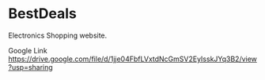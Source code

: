 # BestDeals
Electronics Shopping website.

Google Link https://drive.google.com/file/d/1jje04FbfLVxtdNcGmSV2EyIsskJYq3B2/view?usp=sharing

